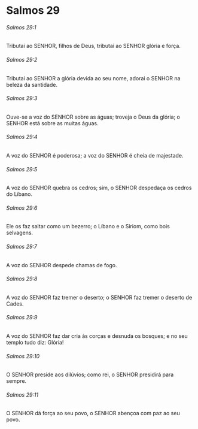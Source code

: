 # Salmos 29

###### Salmos 29:1

Tributai ao SENHOR, filhos de Deus, tributai ao SENHOR glória e força.

###### Salmos 29:2

Tributai ao SENHOR a glória devida ao seu nome, adorai o SENHOR na beleza da santidade.

###### Salmos 29:3

Ouve-se a voz do SENHOR sobre as águas; troveja o Deus da glória; o SENHOR está sobre as muitas águas.

###### Salmos 29:4

A voz do SENHOR é poderosa; a voz do SENHOR é cheia de majestade.

###### Salmos 29:5

A voz do SENHOR quebra os cedros; sim, o SENHOR despedaça os cedros do Líbano.

###### Salmos 29:6

Ele os faz saltar como um bezerro; o Líbano e o Siriom, como bois selvagens.

###### Salmos 29:7

A voz do SENHOR despede chamas de fogo.

###### Salmos 29:8

A voz do SENHOR faz tremer o deserto; o SENHOR faz tremer o deserto de Cades.

###### Salmos 29:9

A voz do SENHOR faz dar cria às corças e desnuda os bosques; e no seu templo tudo diz: Glória!

###### Salmos 29:10

O SENHOR preside aos dilúvios; como rei, o SENHOR presidirá para sempre.

###### Salmos 29:11

O SENHOR dá força ao seu povo, o SENHOR abençoa com paz ao seu povo.

